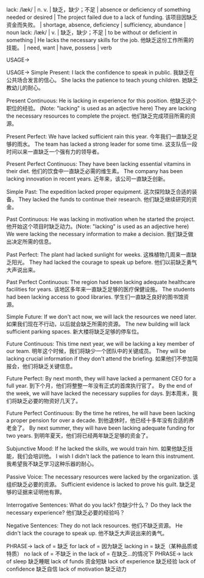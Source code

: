 lack: /læk/ | n. v. | 缺乏，缺少；不足 | absence or deficiency of something needed or desired | The project failed due to a lack of funding.  该项目因缺乏资金而失败。 | shortage, absence, deficiency | sufficiency, abundance | noun
lack: /læk/ | v. |  缺乏，缺少；不足 | to be without or deficient in something | He lacks the necessary skills for the job. 他缺乏这份工作所需的技能。 | need, want | have, possess | verb


USAGE->

USAGE->
Simple Present:
I lack the confidence to speak in public. 我缺乏在公共场合发言的信心。
She lacks the patience to teach young children. 她缺乏教幼儿的耐心。


Present Continuous:
He is lacking in experience for this position. 他缺乏这个职位的经验。 (Note:  "lacking" is used as an adjective here)
They are lacking the necessary resources to complete the project. 他们缺乏完成项目所需的资源。


Present Perfect:
We have lacked sufficient rain this year. 今年我们一直缺乏足够的雨水。
The team has lacked a strong leader for some time.  这支队伍一段时间以来一直缺乏一个强有力的领导者。


Present Perfect Continuous:
They have been lacking essential vitamins in their diet. 他们的饮食中一直缺乏必需的维生素。
The company has been lacking innovation in recent years.  近年来，该公司一直缺乏创新。


Simple Past:
The expedition lacked proper equipment. 这次探险缺乏合适的装备。
They lacked the funds to continue their research. 他们缺乏继续研究的资金。


Past Continuous:
He was lacking in motivation when he started the project. 他开始这个项目时缺乏动力。(Note: "lacking" is used as an adjective here)
We were lacking the necessary information to make a decision. 我们缺乏做出决定所需的信息。


Past Perfect:
The plant had lacked sunlight for weeks. 这株植物几周来一直缺乏阳光。
They had lacked the courage to speak up before. 他们以前缺乏勇气大声说出来。


Past Perfect Continuous:
The region had been lacking adequate healthcare facilities for years. 该地区多年来一直缺乏足够的医疗保健设施。
The students had been lacking access to good libraries. 学生们一直缺乏良好的图书馆资源。


Simple Future:
If we don't act now, we will lack the resources we need later. 如果我们现在不行动，以后就会缺乏所需的资源。
The new building will lack sufficient parking spaces. 新大楼将缺乏足够的停车位。


Future Continuous:
This time next year, we will be lacking a key member of our team. 明年这个时候，我们将缺少一个团队中的关键成员。
They will be lacking crucial information if they don't attend the briefing. 如果他们不参加简报会，他们将缺乏关键信息。


Future Perfect:
By next month, they will have lacked a permanent CEO for a full year. 到下个月，他们将整整一年没有正式的首席执行官了。
By the end of the week, we will have lacked the necessary supplies for days. 到本周末，我们将缺乏必要的物资好几天了。


Future Perfect Continuous:
By the time he retires, he will have been lacking a proper pension for over a decade. 到他退休时，他已经十多年没有合适的养老金了。
By next summer, they will have been lacking adequate funding for two years. 到明年夏天，他们将已经两年缺乏足够的资金了。


Subjunctive Mood:
If he lacked the skills, we would train him. 如果他缺乏技能，我们会培训他。
I wish I didn't lack the patience to learn this instrument. 我希望我不缺乏学习这种乐器的耐心。


Passive Voice:
The necessary resources were lacked by the organization.  该组织缺乏必要的资源。
Sufficient evidence is lacked to prove his guilt. 缺乏足够的证据来证明他有罪。


Interrogative Sentences:
What do you lack? 你缺少什么？
Do they lack the necessary experience? 他们缺乏必要的经验吗？


Negative Sentences:
They do not lack resources. 他们不缺乏资源。
He didn't lack the courage to speak up. 他不缺乏大声说出来的勇气。


PHRASE->
lack of = 缺乏
for lack of = 因为缺乏
lacking in = 缺乏（某种品质或特质）
no lack of = 不缺乏
in the lack of = 在缺乏...的情况下
PHRASE->
lack of sleep 缺乏睡眠
lack of funds 资金短缺
lack of experience 缺乏经验
lack of confidence 缺乏自信
lack of motivation 缺乏动力
